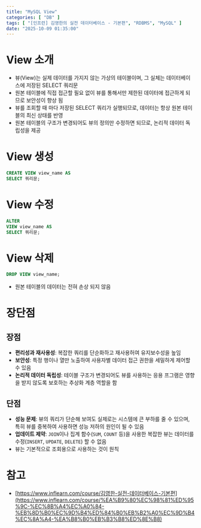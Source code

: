 ```yaml
---
title: "MySQL View"
categories: [ "DB" ]
tags: [ "[인프런] 김영한의 실전 데이터베이스 - 기본편", "RDBMS", "MySQL" ]
date: "2025-10-09 01:35:00"
---
```


# View 소개

- 뷰(View)는 실제 데이터를 가지지 않는 가상의 테이블이며, 그 실체는 데이터베이스에 저장된 SELECT 쿼리문
- 원본 테이블에 직접 접근할 필요 없이 뷰를 통해서만 제한된 데이터에 접근하게 되므로 보안성이 향상 됨
- 뷰를 조회할 때 마다 저장된 SELECT 쿼리가 실행되므로, 데이터는 항상 원본 테이블의 최신 상태를 반영
- 원본 테이블의 구조가 변경되어도 뷰의 정의만 수정하면 되므로, 논리적 데이터 독립성을 제공

# View 생성

```sql
CREATE VIEW view_name AS
SELECT 쿼리문;
```

# View 수정

```sql
ALTER
VIEW view_name AS
SELECT 쿼리문;
```

# View 삭제

```sql
DROP VIEW view_name;
```

- 원본 테이블의 데이터는 전혀 손상 되지 않음

# 장단점

## 장점

- **편리성과 재사용성**: 복잡한 쿼리를 단순화하고 재사용허여 유지보수성을 높임
- **보안성**: 특정 행이나 열만 노출하여 사용자별 데이터 접근 권한을 세밀하게 제어할 수 있음
- **논리적 데이터 독립성**: 테이블 구조가 변경되어도 뷰를 사용하는 응용 프그램은 영향을 받지 않도록 보호하는 추상화 계층 역할을 함

## 단점

- **성능 문제**: 뷰의 쿼리가 단순해 보여도 실제로는 시스템에 큰 부하를 줄 수 있으며, 특히 뷰를 중복하여 사용하면 성능 저하의 원인이 될 수 있음
- **업데이트 제약**: `JOIN`이나 집계 함수(`SUM`, `COUNT` 등)을 사용한 복잡한 뷰는 데이터를 수정(`INSERT`, `UPDATE`, `DELETE`) 할 수 없음
- 뷰는 기본적으로 조회용으로 사용하는 것이 원칙

# 참고

- [https://www.inflearn.com/course/김영한-실전-데이터베이스-기본편](https://www.inflearn.com/course/%EA%B9%80%EC%98%81%ED%95%9C-%EC%8B%A4%EC%A0%84-%EB%8D%B0%EC%9D%B4%ED%84%B0%EB%B2%A0%EC%9D%B4%EC%8A%A4-%EA%B8%B0%EB%B3%B8%ED%8E%B8)
